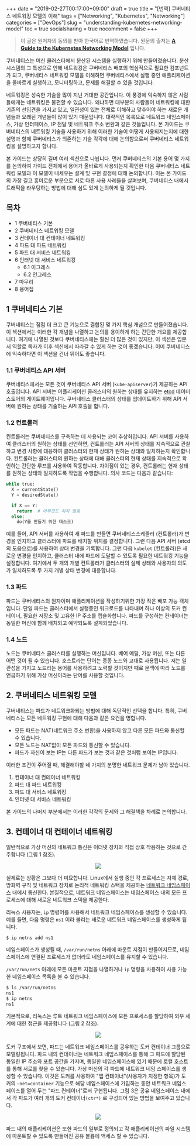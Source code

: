 
+++
date          = "2019-02-27T00:17:00+09:00"
draft         = true
title         = "[번역] 쿠버네티스 네트워킹 모델의 이해"
tags          = ["Networking", "Kubernetes", "Networking"]
categories    = ["DevOps"]
slug          = "understanding-kubernetes-networking-model"
toc           = true
socialsharing = true
nocomment     = false
+++

> 이 글은 원저자의 동의를 받아 한국어로 번역하였습니다. 원문의 출저는 **[A Guide to the Kubernetes Networking Model](https://sookocheff.com/post/kubernetes/understanding-kubernetes-networking-model/)** 입니다.

쿠버네티스는 머신 클러스터에서 분산된 시스템을 실행하기 위해 만들어졌습니다. 분산 시스템의 그 특성으로 인해 네트워킹은 쿠버네티스 배포의 핵심적으로 필요한 컴포넌트가 되고, 쿠버네티스 네트워킹 모델을 이해하면 쿠버네티스에서 실행 중인 애플리케이션을 올바르게 실행하고, 모니터링하고, 문제를 해결할 수 있을 것입니다.

네트워킹은 성숙한 기술을 많이 지닌 거대한 공간입니다. 이 풍경에 익숙하지 않은 사람들에게는 네트워킹은 불편할 수 있습니다. 왜냐하면 대부분의 사람들이 네트워킹에 대한 기존의 선입견을 가지고 있고, 일관성이 있는 전체로 이해하고 맞추어야 하는 새로운 개념들과 오래된 개념들이 많이 있기 때문입니다. 대략적인 목록으로 네트워크 네임스페이스, 가상 인터페이스, IP 전달 및 네트워크 주소 변환과 같은 것들입니다. 본 가이드는 쿠버네티스의 네트워킹 기술을 사용하기 위해 이러한 기술이 어떻게 사용되지는지에 대한 설명과 함께 쿠버네티스가 의존하는 기술 각각에 대해 논의함으로써 쿠버네티스 네트워킹을 설명하고자 합니다. 

본 가이드는 상당히 길며 여러 섹션으로 나뉩니다. 먼저 쿠버네티스의 기본 용어 몇 가지를 논의하여 가이드 전체에서 용어가 올바르게 사용되는지 확인한 다음 쿠버네티스 네트워킹 모델과 이 모델이 내세우는 설계 및 구현 결정에 대해 논의합니다. 이는 본 가이드의 가장 길고 흥미로운 부분으로 서로 다른 사용 사례들을 살펴보며, 쿠버네티스 내에서 트래픽을 라우팅하는 방법에 대해 심도 있게 논의하게 될 것입니다.

## 목차

- 1 쿠버네티스 기본
- 2 쿠버네티스 네트워킹 모델
- 3 컨테이너 대 컨테이너 네트워킹
- 4 파드 대 파드 네트워킹
- 5 파드 대 서비스 네트워킹
- 6 인터넷 대 서비스 네트워킹
	- 6.1 이그레스
	- 6.2 인그레스
- 7 마무리
- 8 용어집

## 1 쿠버네티스 기본

쿠버네티스는 점점 더 크고 큰 기능으로 결합된 몇 가지 핵심 개념으로 만들어졌습니다. 이 섹션에서는 이러한 각 개념을 나열하고 논의를 용이하게 하는 간단한 개요를 제공합니다. 여기에 나열된 것보다 쿠버네티스에는 훨씬 더 많은 것이 있지만, 이 섹션은 입문서 역할로 독자가 이후 섹션에서 따라갈 수 있게 하는 것이 좋겠습니다. 이미 쿠버네티스에 익숙하다면 이 섹션을 건너 뛰어도 좋습니다.

### 1.1 쿠버네티스 API 서버

쿠버네티스에서는 모든 것이 쿠버네티스 API 서버 (`kube-apiserver`)가 제공하는 API 호출입니다. API 서버는 어플리케이션 클러스터의 원하는 상태를 유지하는 [etcd](https://github.com/coreos/etcd) 데이터스토어의 게이트웨이입니다. 쿠버네티스 클러스터의 상태를 업데이트하기 위해 API 서버에 원하는 상태를 기술하는 API 호출을 합니다.

### 1.2 컨트롤러

컨트롤러는 쿠버네티스를 구축하는 데 사용되는 코어 추상화입니다. API 서버를 사용하여 클러스터의 원하는 상태를 선언하면, 컨트롤러는 API 서버의 상태를 지속적으로 관찰하고 변경 사항에 대응하여 클러스터의 현재 상태가 원하는 상태와 일치하는지 확인합니다. 컨트롤러는 클러스터의 원하는 상태에 대해 클러스터의 현재 상태를 지속적으로 확인하는 간단한 루프를 사용하여 작동합니다. 차이점이 있는 경우, 컨트롤러는 현재 상태를 원하는 상태와 일치하도록 작업을 수행합니다. 의사 코드는 다음과 같습니다:

```python
while true:
  X = currentState()
  Y = desiredState()

  if X == Y:
    return  # 아무것도 하지 않음
  else:
    do(Y를 만들기 위한 태스크)
```

예를 들어, API 서버를 사용하여 새 파드를 만들면 쿠버네티스스케줄러 (컨트롤러)가 변경을 인지하고 클러스터에 파드를 배치할 위치를 결정합니다. 그런 다음 API 서버 (etcd의 도움으로)를 사용하여 상태 변경을 기록합니다. 그런 다음 `kubelet` (컨트롤러)은 새로운 변경을 인지하고, 클러스터 내에 파드에 도달할 수 있도록 필요한 네트워킹 기능을 설정합니다. 여기에서 두 개의 개별 컨트롤러가 클러스터의 실제 상태와 사용자의 의도가 일치하도록 두 가지 개별 상태 변경에 대응합니다.

### 1.3 파드

파드는 쿠버네티스의 원자이며 애플리케이션을 작성하기위한 가장 작은 배포 가능 객체입니다. 단일 파드는 클러스터에서 실행중인 워크로드를 나타내며 하나 이상의 도커 컨테이너, 필요한 저장소 및 고유한 IP 주소를 캡슐화합니다. 파드를 구성하는 컨테이너는 동일한 머신에 함께 배치되고 예약되도록 설계되었습니다.

### 1.4 노드

노드는 쿠버네티스 클러스터를 실행하는 머신입니다. 베어 메탈, 가상 머신, 또는 다른 어떤 것이 될 수 있습니다. 호스트라는 단어는 종종 노드와 교대로 사용됩니다. 저는 일관성을 가지고 노드라는 용어를 사용하려고 노력할 것이지만 때로 문맥에 따라 노드를 언급하기 위해 가상 머신이라는 단어를 사용할 것입니다.

## 2. 쿠버네티스 네트워킹 모델

쿠버네티스는 파드가 네트워크화되는 방법에 대해 독단적인 선택을 합니다. 특히, 쿠버네티스는 모든 네트워킹 구현에 대해 다음과 같은 요건을 명합니다.

- 모든 파드는 NAT(네트워크 주소 변환)을 사용하지 않고 다른 모든 파드와 통신할 수 있습니다.
- 모든 노드는 NAT없이 모든 파드와 통신할 수 있습니다.
- 파드가 자신이 보는 IP는 다른 파드가 보는 것과 같은 것처럼 보이는 IP입니다.

이러한 조건이 주어질 때, 해결해야할 네 가지의 분명한 네트워크 문제가 남아 있습니다.

1. 컨테이너 대 컨테이너 네트워킹
2. 파드 대 파드 네트워킹
3. 파드 대 서비스 네트워킹
4. 인터넷 대 서비스 네트워킹

본 가이드의 나머지 부분에서는 이러한 각각의 문제와 그 해결책을 차례로 논의합니다.

## 3. 컨테이너 대 컨테이너 네트워킹

일반적으로 가상 머신의 네트워크 통신은 이더넷 장치와 직접 상호 작용하는 것으로 간주합니다 (그림 1 참조).

<center>
<img src="//sookocheff.com/post/kubernetes/understanding-kubernetes-networking-model/eth0.png"/>
</center>

실제로는 상황은 그보다 더 미묘합니다. Linux에서 실행 중인 각 프로세스는 자체 경로, 방화벽 규칙 및 네트워크 장치로 논리적 네트워킹 스택을 제공하는 [네트워크 네임스페이스](http://man7.org/linux/man-pages/man8/ip-netns.8.html) 내에서 통신한다. 본질적으로, 네트워크 네임스페이스는 네임스페이스 내의 모든 프로세스에 대해 새로운 네트워크 스택을 제공한다.

리눅스 사용자는, `ip` 명령어를 사용해서 네트워크 네임스페이스를 생성할 수 있습니다. 예를 들면, 다음 명령은 `ns1` 이라 불리는 새로운 네트워크 네임스페이스를 생성하게 됩니다.

```sh
$ ip netns add ns1
```

네임스페이스가 생성될 때, `/var/run/netns` 아래에 마운트 지점이 만들어지므로, 네임스페이스에 연결된 프로세스가 없더라도 네임스페이스를 유지할 수 있습니다.

`/var/run/nets` 아래에 모든 마운트 지점을 나열하거나 `ip` 명령을 사용하여 사용 가능한 네임스페이스 목록을 볼 수 있습니다.

```sh
$ ls /var/run/netns
ns1
$ ip netns
ns1
```

기본적으로, 리눅스는 루트 네트워크 네임스페이스에 모든 프로세스를 할당하여 외부 세계에 대한 접근을 제공합니다 (그림 2 참조).

<center>
<img src="//sookocheff.com/post/kubernetes/understanding-kubernetes-networking-model/root-namespace.png">
</center>

도커 구조에서 보면, 파드는 네트워크 네임스페이스를 공유하는 도커 컨테이너 그룹으로 모델링됩니다. 파드 내의 컨테이너는 네트워크 네임스페이스를 통해 그 파드에 할당된 동일한 IP 주소와 포트 공간을 가지며, 동일한 네임스페이스에 있기 때문에 로컬 호스트를 통해 서로를 찾을 수 있습니다. 가상 머신의 각 파드에 네트워크 네임 스페이스를 생성할 수 있습니다. 이것은 도커를 사용하여 "앱 컨테이너"(사용자가 지정한 항목)가 도커의 `–net=container` 기능으로 해당 네임스페이스에 가입하는 동안 네트워크 네임스페이스를 열어 두는 "파드 컨테이너"로서 구현됩니다. 그림 3은 공유 네임스페이스 내에서 각 파드가 여러 개의 도커 컨테이너`(ctr*)` 로 구성되어 있는 방법을 보여주고 있습니다.

<center>
<img src="//sookocheff.com/post/kubernetes/understanding-kubernetes-networking-model/pod-namespace.png">
</center>

파드 내의 애플리케이션은 또한 파드의 일부로 정의되고 각 애플리케이션의 파일 시스템에 마운트할 수 있도록 만들어진 공유 볼륨에 액세스 할 수 있습니다.